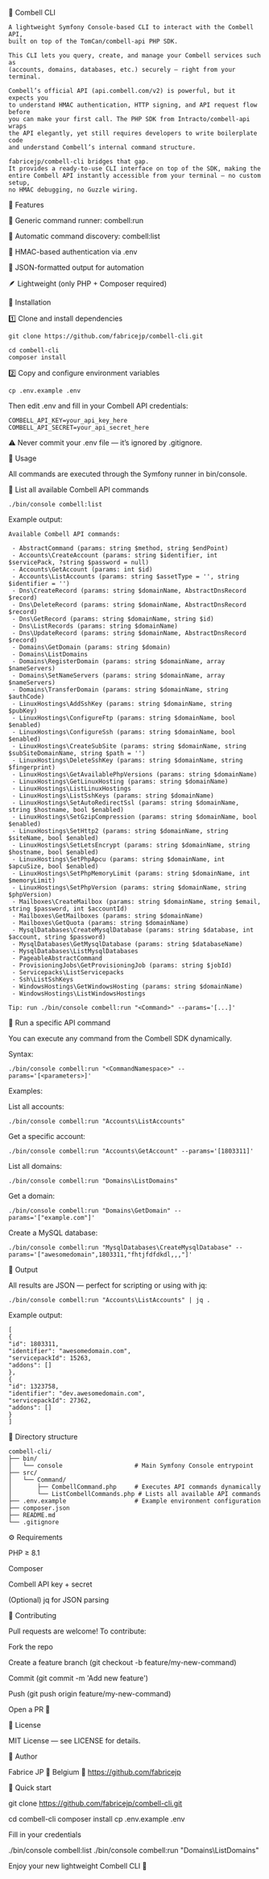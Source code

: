 🧰 Combell CLI





```
A lightweight Symfony Console-based CLI to interact with the Combell API,
built on top of the TomCan/combell-api PHP SDK.

This CLI lets you query, create, and manage your Combell services such as
(accounts, domains, databases, etc.) securely — right from your terminal.

Combell’s official API (api.combell.com/v2) is powerful, but it expects you
to understand HMAC authentication, HTTP signing, and API request flow before
you can make your first call. The PHP SDK from Intracto/combell-api wraps
the API elegantly, yet still requires developers to write boilerplate code
and understand Combell’s internal command structure.

fabricejp/combell-cli bridges that gap.
It provides a ready-to-use CLI interface on top of the SDK, making the
entire Combell API instantly accessible from your terminal — no custom setup,
no HMAC debugging, no Guzzle wiring.

```

🚀 Features

🔧 Generic command runner: combell:run

📜 Automatic command discovery: combell:list

🔐 HMAC-based authentication via .env

🧩 JSON-formatted output for automation

🪶 Lightweight (only PHP + Composer required)

🧱 Installation

1️⃣ Clone and install dependencies

```
git clone https://github.com/fabricejp/combell-cli.git

cd combell-cli
composer install
```

2️⃣ Copy and configure environment variables

```
cp .env.example .env
```

Then edit .env and fill in your Combell API credentials:

```
COMBELL_API_KEY=your_api_key_here
COMBELL_API_SECRET=your_api_secret_here
```

⚠️ Never commit your .env file — it’s ignored by .gitignore.

🧰 Usage

All commands are executed through the Symfony runner in bin/console.

🔹 List all available Combell API commands

```
./bin/console combell:list
```

Example output:

```
Available Combell API commands:

 - AbstractCommand (params: string $method, string $endPoint)
 - Accounts\CreateAccount (params: string $identifier, int $servicePack, ?string $password = null)
 - Accounts\GetAccount (params: int $id)
 - Accounts\ListAccounts (params: string $assetType = '', string $identifier = '')
 - Dns\CreateRecord (params: string $domainName, AbstractDnsRecord $record)
 - Dns\DeleteRecord (params: string $domainName, AbstractDnsRecord $record)
 - Dns\GetRecord (params: string $domainName, string $id)
 - Dns\ListRecords (params: string $domainName)
 - Dns\UpdateRecord (params: string $domainName, AbstractDnsRecord $record)
 - Domains\GetDomain (params: string $domain)
 - Domains\ListDomains
 - Domains\RegisterDomain (params: string $domainName, array $nameServers)
 - Domains\SetNameServers (params: string $domainName, array $nameServers)
 - Domains\TransferDomain (params: string $domainName, string $authCode)
 - LinuxHostings\AddSshKey (params: string $domainName, string $pubKey)
 - LinuxHostings\ConfigureFtp (params: string $domainName, bool $enabled)
 - LinuxHostings\ConfigureSsh (params: string $domainName, bool $enabled)
 - LinuxHostings\CreateSubSite (params: string $domainName, string $subSiteDomainName, string $path = '')
 - LinuxHostings\DeleteSshKey (params: string $domainName, string $fingerprint)
 - LinuxHostings\GetAvailablePhpVersions (params: string $domainName)
 - LinuxHostings\GetLinuxHosting (params: string $domainName)
 - LinuxHostings\ListLinuxHostings
 - LinuxHostings\ListSshKeys (params: string $domainName)
 - LinuxHostings\SetAutoRedirectSsl (params: string $domainName, string $hostname, bool $enabled)
 - LinuxHostings\SetGzipCompression (params: string $domainName, bool $enabled)
 - LinuxHostings\SetHttp2 (params: string $domainName, string $siteName, bool $enabled)
 - LinuxHostings\SetLetsEncrypt (params: string $domainName, string $hostname, bool $enabled)
 - LinuxHostings\SetPhpApcu (params: string $domainName, int $apcuSize, bool $enabled)
 - LinuxHostings\SetPhpMemoryLimit (params: string $domainName, int $memoryLimit)
 - LinuxHostings\SetPhpVersion (params: string $domainName, string $phpVersion)
 - Mailboxes\CreateMailbox (params: string $domainName, string $email, string $password, int $accountId)
 - Mailboxes\GetMailboxes (params: string $domainName)
 - Mailboxes\GetQuota (params: string $domainName)
 - MysqlDatabases\CreateMysqlDatabase (params: string $database, int $account, string $password)
 - MysqlDatabases\GetMysqlDatabase (params: string $databaseName)
 - MysqlDatabases\ListMysqlDatabases
 - PageableAbstractCommand
 - ProvisioningJobs\GetProvisioningJob (params: string $jobId)
 - Servicepacks\ListServicepacks
 - Ssh\ListSshKeys
 - WindowsHostings\GetWindowsHosting (params: string $domainName)
 - WindowsHostings\ListWindowsHostings

Tip: run ./bin/console combell:run "<Command>" --params='[...]'
```

🔹 Run a specific API command

You can execute any command from the Combell SDK dynamically.

Syntax:

```
./bin/console combell:run "<CommandNamespace>" --params='[<parameters>]'
```

Examples:

List all accounts:

```
./bin/console combell:run "Accounts\ListAccounts"
```

Get a specific account:

```
./bin/console combell:run "Accounts\GetAccount" --params='[1803311]'
```


List all domains:

```
./bin/console combell:run "Domains\ListDomains"
```

Get a domain:

```
./bin/console combell:run "Domains\GetDomain" --params='["example.com"]'
```

Create a MySQL database:

```
./bin/console combell:run "MysqlDatabases\CreateMysqlDatabase" --params='["awesomedomain",1803311,"fhtjfdfdkdl,,,"]'
```

🔹 Output

All results are JSON — perfect for scripting or using with jq:

```
./bin/console combell:run "Accounts\ListAccounts" | jq .
```

Example output:

```
[
{
"id": 1803311,
"identifier": "awesomedomain.com",
"servicepackId": 15263,
"addons": []
},
{
"id": 1323758,
"identifier": "dev.awesomedomain.com",
"servicepackId": 27362,
"addons": []
}
]
```

🧩 Directory structure

```
combell-cli/
├── bin/
│   └── console                    # Main Symfony Console entrypoint
├── src/
│   └── Command/
│       ├── CombellCommand.php     # Executes API commands dynamically
│       └── ListCombellCommands.php # Lists all available API commands
├── .env.example                   # Example environment configuration
├── composer.json
├── README.md
└── .gitignore
```

⚙️ Requirements

PHP ≥ 8.1

Composer

Combell API key + secret

(Optional) jq for JSON parsing

🧩 Contributing

Pull requests are welcome!
To contribute:

Fork the repo

Create a feature branch (git checkout -b feature/my-new-command)

Commit (git commit -m 'Add new feature')

Push (git push origin feature/my-new-command)

Open a PR 🎉

🧾 License

MIT License — see LICENSE
 for details.

👤 Author

Fabrice JP
📍 Belgium
🔗 https://github.com/fabricejp

💬 Quick start

git clone https://github.com/fabricejp/combell-cli.git

cd combell-cli
composer install
cp .env.example .env

Fill in your credentials

./bin/console combell:list
./bin/console combell:run "Domains\ListDomains"

Enjoy your new lightweight Combell CLI 🚀

